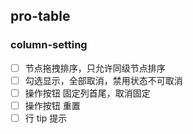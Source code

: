 ## pro-table

### column-setting

- [ ] 节点拖拽排序，只允许同级节点排序
- [ ] 勾选显示，全部取消，禁用状态不可取消
- [ ] 操作按钮 固定列首尾，取消固定
- [ ] 操作按钮 重置
- [ ] 行 tip 提示
